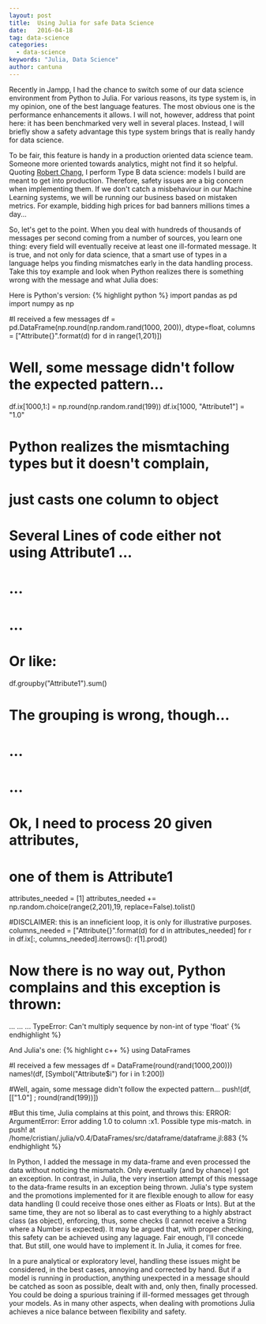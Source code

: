 ```yaml
---
layout: post
title:  Using Julia for safe Data Science
date:   2016-04-18
tag: data-science
categories:
  - data-science
keywords: "Julia, Data Science"
author: cantuna
---
```


<!--excerpt.start-->
Recently in Jampp, I had the chance to switch some of our data science environment from Python to Julia. For various reasons, its type system is, in my opinion, one of the best language features. The most obvious one is the performance enhancements it allows. I will not, however, address that point here: it has been benchmarked very well in several places. Instead, I will briefly show a safety advantage this type system brings that is really handy for data science.
<!--excerpt.end-->

To be fair, this feature is handy in a production oriented data science team. Someone more oriented towards analytics, might not find it so helpful. Quoting [Robert Chang][CHANG], I perform Type B data science: models I build are meant to get into production. Therefore, safety issues are a big concern when implementing them. If we don't catch a misbehaviour in our Machine Learning systems, we will be running our business based on mistaken metrics. For example, bidding high prices for bad banners millions times a day...

So, let's get to the point. When you deal with hundreds of thousands of messages per second coming from a number of sources, you learn one thing: every field will eventually receive at least one ill-formated message. It is true, and not only for data science, that a smart use of types in a language helps you finding mismatches early in the data handling process. Take this toy example and look when Python realizes there is something wrong with the message and what Julia does:

Here is Python's version:
{% highlight python %}
import pandas as pd
import numpy as np

#I received a few messages
df = pd.DataFrame(np.round(np.random.rand(1000, 200)),
          dtype=float,
          columns = ["Attribute{}".format(d) for d in range(1,201)])

# Well, some message didn't follow the expected pattern...
df.ix[1000,1:] = np.round(np.random.rand(199))
df.ix[1000, "Attribute1"] = "1.0"

# Python realizes the mismtaching types but it doesn't complain,
# just casts one column to object

# Several Lines of code either not using Attribute1 ...
# ...
# ...

# Or like:
df.groupby("Attribute1").sum()
# The grouping is wrong, though...

# ...
# ...

# Ok, I need to process 20 given attributes,
# one of them is Attribute1
attributes_needed = [1]
attributes_needed += np.random.choice(range(2,201),19, replace=False).tolist()

#DISCLAIMER: this is an inneficient loop, it is only for illustrative purposes.
columns_needed = ["Attribute{}".format(d) for d in attributes_needed]
for r in df.ix[:, columns_needed].iterrows():
    r[1].prod()
# Now there is no way out, Python complains and this exception is thrown:
...
...
...
TypeError: Can't multiply sequence by non-int of type 'float'
{% endhighlight %}

And Julia's one:
{% highlight c++ %}
using DataFrames

#I received a few messages
df = DataFrame(round(rand(1000,200))) 
names!(df, [Symbol("Attribute$i") for i in 1:200])

#Well, again, some message didn't follow the expected pattern...
push!(df, [["1.0"] ; round(rand(199))])

#But this time, Julia complains at this point, and throws this:
ERROR: ArgumentError: Error adding 1.0 to column :x1. Possible type mis-match.
in push! at /home/cristian/.julia/v0.4/DataFrames/src/dataframe/dataframe.jl:883
{% endhighlight %}

In Python, I added the message in my data-frame and even processed the data without noticing the mismatch. Only eventually (and by chance) I got an exception. In contrast, in Julia, the very insertion attempt of this message to the data-frame results in an exception being thrown. Julia's type system and the promotions implemented for it are flexible enough to allow for easy data handling (I could receive those ones either as Floats or Ints). But at the same time, they are not so liberal as to cast everything to a highly abstract class (as object), enforcing, thus, some checks (I cannot receive a String where a Number is expected). It may be argued that, with proper checking, this safety can be achieved using any laguage. Fair enough, I'll concede that. But still, one would have to implement it. In Julia, it comes for free.

In a pure analytical or exploratory level, handling these issues might be considered, in the best cases, annoying and corrected by hand. But if a model is running in production, anything unexpected in a message should be catched as soon as possible, dealt with and, only then, finally processed. You could be doing a spurious training if ill-formed messages get through your models. As in many other aspects, when dealing with promotions Julia achieves a nice balance between flexibility and safety.

[CHANG]: https://medium.com/@rchang/my-two-year-journey-as-a-data-scientist-at-twitter-f0c13298aee6

